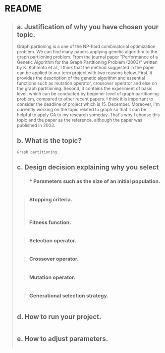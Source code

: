 # README

> ## a. Justification of why you have chosen your topic.
> Graph partioning is a one of the NP-hard combinatorial optimization problem. We can find many papers applying genetic algorithm to the graph partiioning problem.
> From the journal paper "Performance of a Genetic Algorithm for the Graph Partitioning Problem (2003)" written by K. Kohmoto et al., I think that the method suggested in the paper can be applied to our term project with two reasons below.
> First, it provides the description of the genetic algorithm and essential functions such as mutation operator, crossover operator and else on the graph partitioning.
> Second, it contains the experiment of basic level, which can be conducted by beginner level of graph partitioning problem, compared to other recent papers. I think it is important to consider the deadline of project which is 15. December.
> Moreover, I'm currently working on the topic related to graph so that it can be helpful to apply GA to my research someday.
> That's why I choose this topic and the paper as the reference, although the paper was published in 2003.
> ## b. What is the topic?
> ```
> Graph partitioning.
> ```
> ## c. Design decision explaining why you select
>> ### * Parameters such as the size of an initial population.
> ```
> ```
>> ### Stopping criteria.
>> ``` ```
>> ### Fitness function.
> ```
> ```
>> ### Selection operator.
> ```
> ```
>> ### Crossover operator.
> ```
> ```
>> ### Mutation operator.
> ```
> ```
>> ### Generational selection strategy.
> ```
> ```
> ## d. How to run your project.
> ```
> ```
> ## e. How to adjust parameters.
> ```
> ```
